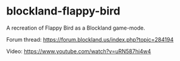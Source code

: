# blockland-flappy-bird
A recreation of Flappy Bird as a Blockland game-mode.

Forum thread: https://forum.blockland.us/index.php?topic=284194

Video: https://www.youtube.com/watch?v=uRN587hi4w4
